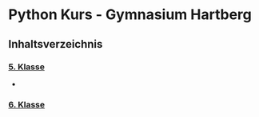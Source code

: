 # Python Kurs - Gymnasium Hartberg

## Inhaltsverzeichnis

### [5. Klasse](class5.md#python-kurs-5-klasse)
* 

### [6. Klasse](class6.md#python-kurs-6-klasse)